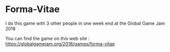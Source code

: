 # Forma-Vitae
I do this game with 3 other people in one week end at the Global Game Jam 2018

You can find the game on this web site : 
https://globalgamejam.org/2018/games/forma-vitae
